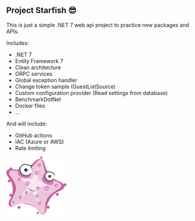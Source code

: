 ## Project Starfish 😎

This is just a simple .NET 7 web api project to practice new packages and APIs.

Includes:
- .NET 7
- Entity Framework 7
- Clean architecture
- GRPC services
- Global exception handler
- Change token sample (GuestListSource)
- Custom configuration provider (Read settings from database)
- BenchmarkDotNet
- Docker files
- ...

And will include:
- GitHub actions
- IAC (Azure or AWS)
- Rate limiting

![project-starfish](./starfish.png "Project Starfish")

